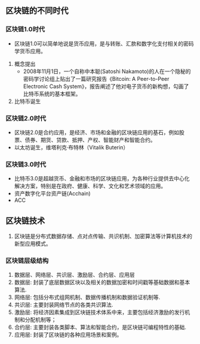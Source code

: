 ## 区块链的不同时代
### 区块链1.0时代
- 区块链1.0可以简单地说是货币应用，是与转账、汇款和数字化支付相关的密码学货币应用。
1. 概念提出
    - 2008年11月1日，一个自称中本聪(Satoshi Nakamoto)的人在一个隐秘的密码学讨论组上贴出了一篇研究报告《Bitcoin: A Peer-to-Peer Electronic Cash System》，报告阐述了他对电子货币的新构想，勾画了比特币系统的基本框架。
2. 比特币诞生


### 区块链2.0时代
- 区块链2.0是合约应用，是经济、市场和金融的区块链应用的基石，例如股票、债券、期货、贷款、抵押、产权、智能财产和智能合约。
- 以太坊诞生，维塔利克·布特林（Vitalik Buterin）

### 区块链3.0时代
- 比特币3.0是超越货币、金融和市场的区块链应用，为各种行业提供去中心化解决方案，特别是在政府、健康、科学、文化和艺术领域的应用。
- 资产数字化平台资产链(Acchain)
- ACC

## 区块链技术
1. 区块链是分布式数据存储、点对点传输、共识机制、加密算法等计算机技术的新型应用模式。

### 区块链层级结构
1. 数据层、网络层、共识层、激励层、合约层、应用层
2. 数据层: 封装了底层数据区块以及相关的数据加密和时间戳等基础数据和基本算法.
3. 网络层: 包括分布式组网机制、数据传播机制和数据验证机制等.
4. 共识层: 主要封装网络节点的各类共识算法.
5. 激励层: 将经济因素集成到区块链技术体系中来，主要包括经济激励的发行机制和分配机制等；
6. 合约层: 主要封装各类脚本、算法和智能合约，是区块链可编程特性的基础.
7. 应用层: 封装了区块链的各种应用场景和案例。